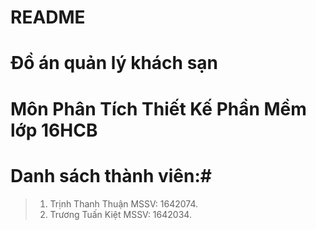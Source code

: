 # README #

# Đồ án quản lý khách sạn #
# Môn Phân Tích Thiết Kế Phần Mềm lớp 16HCB #

# Danh sách thành viên:#
> 1. Trịnh Thanh Thuận MSSV: 1642074.
> 2. Trương Tuấn Kiệt MSSV: 1642034.
